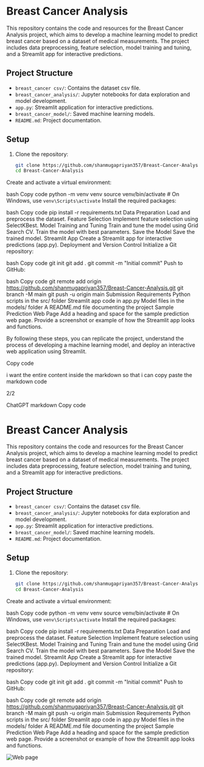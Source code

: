 # Breast Cancer Analysis

This repository contains the code and resources for the Breast Cancer Analysis project, which aims to develop a machine learning model to predict breast cancer based on a dataset of medical measurements. The project includes data preprocessing, feature selection, model training and tuning, and a Streamlit app for interactive predictions.

## Project Structure

- `breast_cancer csv/`: Contains the dataset csv file.
- `breast_cancer_analysis/`: Jupyter notebooks for data exploration and model development.
- `app.py`: Streamlit application for interactive predictions.
- `breast_cancer_model/`: Saved machine learning models.
- `README.md`: Project documentation.

## Setup

1. Clone the repository:
   ```bash
   git clone https://github.com/shanmugapriyan357/Breast-Cancer-Analysis.git
   cd Breast-Cancer-Analysis
Create and activate a virtual environment:

bash
Copy code
python -m venv venv
source venv/bin/activate  # On Windows, use `venv\Scripts\activate`
Install the required packages:

bash
Copy code
pip install -r requirements.txt
Data Preparation
Load and preprocess the dataset.
Feature Selection
Implement feature selection using SelectKBest.
Model Training and Tuning
Train and tune the model using Grid Search CV.
Train the model with best parameters.
Save the Model
Save the trained model.
Streamlit App
Create a Streamlit app for interactive predictions (app.py).
Deployment and Version Control
Initialize a Git repository:

bash
Copy code
git init
git add .
git commit -m "Initial commit"
Push to GitHub:

bash
Copy code
git remote add origin https://github.com/shanmugapriyan357/Breast-Cancer-Analysis.git
git branch -M main
git push -u origin main
Submission Requirements
Python scripts in the src/ folder
Streamlit app code in app.py
Model files in the models/ folder
A README.md file documenting the project
Sample Prediction Web Page
Add a heading and space for the sample prediction web page. Provide a screenshot or example of how the Streamlit app looks and functions.



By following these steps, you can replicate the project, understand the process of developing a machine learning model, and deploy an interactive web application using Streamlit.

Copy code




i want the entire content inside the markdown so that i can copy paste the markdown code

2/2

ChatGPT
markdown
Copy code
# Breast Cancer Analysis

This repository contains the code and resources for the Breast Cancer Analysis project, which aims to develop a machine learning model to predict breast cancer based on a dataset of medical measurements. The project includes data preprocessing, feature selection, model training and tuning, and a Streamlit app for interactive predictions.

## Project Structure

- `breast_cancer csv/`: Contains the dataset csv file.
- `breast_cancer_analysis/`: Jupyter notebooks for data exploration and model development.
- `app.py`: Streamlit application for interactive predictions.
- `breast_cancer_model/`: Saved machine learning models.
- `README.md`: Project documentation.

## Setup

1. Clone the repository:
   ```bash
   git clone https://github.com/shanmugapriyan357/Breast-Cancer-Analysis.git
   cd Breast-Cancer-Analysis
Create and activate a virtual environment:

bash
Copy code
python -m venv venv
source venv/bin/activate  # On Windows, use `venv\Scripts\activate`
Install the required packages:

bash
Copy code
pip install -r requirements.txt
Data Preparation
Load and preprocess the dataset.
Feature Selection
Implement feature selection using SelectKBest.
Model Training and Tuning
Train and tune the model using Grid Search CV.
Train the model with best parameters.
Save the Model
Save the trained model.
Streamlit App
Create a Streamlit app for interactive predictions (app.py).
Deployment and Version Control
Initialize a Git repository:

bash
Copy code
git init
git add .
git commit -m "Initial commit"
Push to GitHub:

bash
Copy code
git remote add origin https://github.com/shanmugapriyan357/Breast-Cancer-Analysis.git
git branch -M main
git push -u origin main
Submission Requirements
Python scripts in the src/ folder
Streamlit app code in app.py
Model files in the models/ folder
A README.md file documenting the project
Sample Prediction Web Page
Add a heading and space for the sample prediction web page. Provide a screenshot or example of how the Streamlit app looks and functions.

![Web page](https://github.com/user-attachments/assets/3c227ef8-a776-416d-a186-9b65f79b482e)
